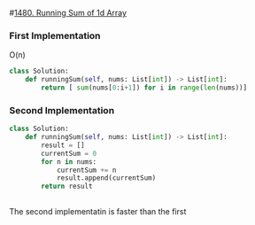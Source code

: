 #[1480. Running Sum of 1d Array](https://leetcode.com/problems/running-sum-of-1d-array/)



### First Implementation

O(n)

```python
class Solution:
    def runningSum(self, nums: List[int]) -> List[int]:
        return [ sum(nums[0:i+1]) for i in range(len(nums))]
```

### Second Implementation

```python
class Solution:
    def runningSum(self, nums: List[int]) -> List[int]:
        result = []
        currentSum = 0
        for n in nums:
            currentSum += n
            result.append(currentSum)
        return result
            
```

The second implementatin is faster than the first 